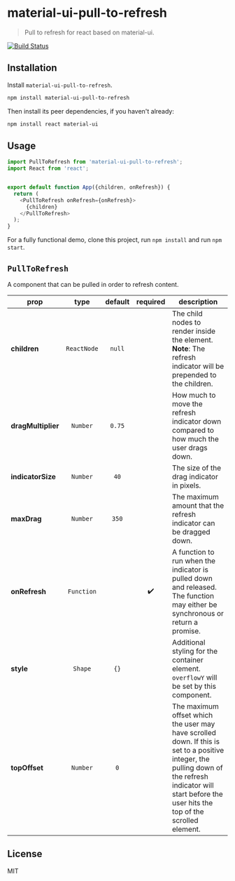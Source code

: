 # material-ui-pull-to-refresh

> Pull to refresh for react based on material-ui.

[![Build Status](https://travis-ci.org/appsemble/material-ui-pull-to-refresh.svg?branch=master)](https://travis-ci.org/appsemble/material-ui-pull-to-refresh)


## Installation

Install `material-ui-pull-to-refresh`.

```sh
npm install material-ui-pull-to-refresh
```

Then install its peer dependencies, if you haven't already:

```sh
npm install react material-ui
```


## Usage

```js
import PullToRefresh from 'material-ui-pull-to-refresh';
import React from 'react';


export default function App({children, onRefresh}) {
  return (
    <PullToRefresh onRefresh={onRefresh}>
      {children}
    </PullToRefresh>
  );
}
```

For a fully functional demo, clone this project, run `npm install` and run `npm start`.


## `PullToRefresh`

A component that can be pulled in order to refresh content.

| prop               | type        | default | required           | description
| ------------------ | :---------: | :-----: | :----------------: | -----------
| **children**       | `ReactNode` | `null`  |                    | The child nodes to render inside the element.  **Note**: The refresh indicator will be prepended to the children.
| **dragMultiplier** | `Number`    | `0.75`  |                    | How much to move the refresh indicator down compared to how much the user drags down.
| **indicatorSize**  | `Number`    | `40`    |                    | The size of the drag indicator in pixels.
| **maxDrag**        | `Number`    | `350`   |                    | The maximum amount that the refresh indicator can be dragged down.
| **onRefresh**      | `Function`  |         | :heavy_check_mark: | A function to run when the indicator is pulled down and released.  The function may either be synchronous or return a promise.
| **style**          | `Shape`     | `{}`    |                    | Additional styling for the container element.  `overflowY` will be set by this component.
| **topOffset**      | `Number`    | `0`     |                    | The maximum offset which the user may have scrolled down.  If this is set to a positive integer, the pulling down of the refresh indicator will start before the user hits the top of the scrolled element.


## License

MIT
